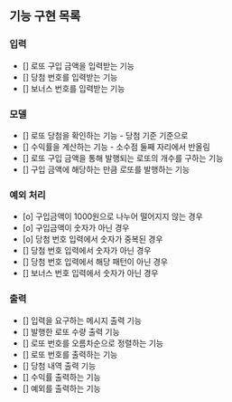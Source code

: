 ## 기능 구현 목록

### 입력
- [] 로또 구입 금액을 입력받는 기능
- [] 당첨 번호를 입력받는 기능
- [] 보너스 번호를 입력받는 기능

### 모델
- [] 로또 당첨을 확인하는 기능 - 당첨 기준 기준으로
- [] 수익률을 계산하는 기능 - 소수점 둘째 자리에서 반올림
- [] 로또 구입 금액을 통해 발행되는 로또의 개수를 구하는 기능
- [] 구입 금액에 해당하는 만큼 로또를 발행하는 기능

### 예외 처리
- [o] 구입금액이 1000원으로 나누어 떨어지지 않는 경우
- [o] 구입금액이 숫자가 아닌 경우
- [o] 당첨 번호 입력에서 숫자가 중복된 경우
- [] 당첨 번호 입력에서 숫자가 아닌 경우
- [] 당첨 번호 입력에서 해당 패턴이 아닌 경우
- [] 보너스 번호 입력에서 숫자가 아닌 경우

### 출력
- [] 입력을 요구하는 메시지 출력 기능
- [] 발행한 로또 수량 출력 기능
- [] 로또 번호를 오름차순으로 정렬하는 기능
- [] 로또 번호를 출력하는 기능
- [] 당첨 내역 출력 기능
- [] 수익률 출력하는 기능
- [] 예외를 출력하는 기능